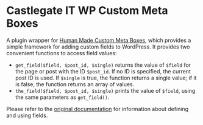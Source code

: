 # Castlegate IT WP Custom Meta Boxes #

A plugin wrapper for [Human Made Custom Meta Boxes](https://github.com/humanmade/Custom-Meta-Boxes), which provides a simple framework for adding custom fields to WordPress. It provides two convenient functions to access field values:

*   `get_field($field, $post_id, $single)` returns the value of `$field` for the page or post with the ID `$post_id`. If no ID is specified, the current post ID is used. If `$single` is true, the function returns a single value; if it is false, the function returns an array of values.
*   `the_field($field, $post_id, $single)` prints the value of `$field`, using the same parameters as `get_field()`.

Please refer to the [original documentation](https://github.com/humanmade/Custom-Meta-Boxes/wiki) for information about defining and using fields.
